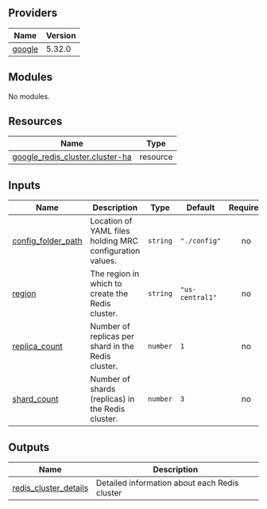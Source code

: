 ## Providers

| Name | Version |
|------|---------|
| <a name="provider_google"></a> [google](#provider\_google) | 5.32.0 |

## Modules

No modules.

## Resources

| Name | Type |
|------|------|
| [google_redis_cluster.cluster-ha](https://registry.terraform.io/providers/hashicorp/google/latest/docs/resources/redis_cluster) | resource |

## Inputs

| Name | Description | Type | Default | Required |
|------|-------------|------|---------|:--------:|
| <a name="input_config_folder_path"></a> [config\_folder\_path](#input\_config\_folder\_path) | Location of YAML files holding MRC configuration values. | `string` | `"./config"` | no |
| <a name="input_region"></a> [region](#input\_region) | The region in which to create the Redis cluster. | `string` | `"us-central1"` | no |
| <a name="input_replica_count"></a> [replica\_count](#input\_replica\_count) | Number of replicas per shard in the Redis cluster. | `number` | `1` | no |
| <a name="input_shard_count"></a> [shard\_count](#input\_shard\_count) | Number of shards (replicas) in the Redis cluster. | `number` | `3` | no |

## Outputs

| Name | Description |
|------|-------------|
| <a name="output_redis_cluster_details"></a> [redis\_cluster\_details](#output\_redis\_cluster\_details) | Detailed information about each Redis cluster |